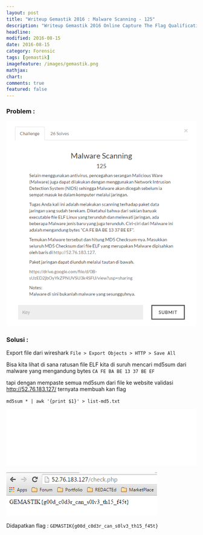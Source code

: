 ```yaml
---
layout: post
title: "Writeup Gemastik 2016 : Malware Scanning - 125"
description: "Writeup Gemastik 2016 Online Capture The Flag Qualification"
headline: 
modified: 2016-08-15
date: 2016-08-15
category: Forensic
tags: [gemastik]
imagefeature: /images/gemastik.png
mathjax: 
chart: 
comments: true
featured: false
---
```


### Problem :

![Malware Scanning](/images/malware-scanning.png)


### Solusi :

Export file dari wireshark `File > Export Objects > HTTP > Save All`

Bisa kita lihat di sana ratusan file ELF kita di suruh mencari md5sum dari malware yang mengandung bytes
`CA FE BA BE 13 37 BE EF` 

tapi dengan mempaste semua md5sum dari file ke website validasi http://52.76.183.127/ ternyata membuah kan flag

`md5sum * | awk '{print $1}' > list-md5.txt`

<iframe src="//pastebin.com/embed_iframe/KdrrR1bb" style="border:none;width:100%"></iframe>

![Malware Scanning Flag](/images/malware-scanning-flag.png)

Didapatkan flag : `GEMASTIK{g00d_c0d3r_can_s0lv3_th15_f45t}`






